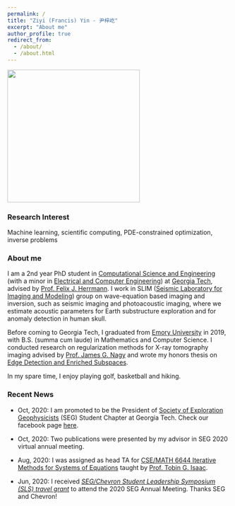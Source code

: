 ```yaml
---
permalink: /
title: "Ziyi (Francis) Yin - 尹梓屹"
excerpt: "About me"
author_profile: true
redirect_from: 
  - /about/
  - /about.html
---
```


<img src="http://ziyiyin97.github.io/images/photo.JPG" width="300">

### Research Interest

Machine learning, scientific computing, PDE-constrained optimization, inverse problems

### About me

I am a 2nd year PhD student in [Computational Science and Engineering](https://cse.gatech.edu) (with a minor in [Electrical and Computer Engineering](https://www.ece.gatech.edu)) at [Georgia Tech](https://www.gatech.edu), advised by [Prof. Felix J. Herrmann](https://www.ece.gatech.edu/faculty-staff-directory/felix-herrmann). I work in SLIM ([Seismic Laboratory for Imaging and Modeling](https://slim.gatech.edu)) group on wave-equation based imaging and inversion, such as seismic imaging and photoacoustic imaging, where we estimate acoustic parameters for Earth substructure exploration and for anomaly detection in human skull.

Before coming to Georgia Tech, I graduated from [Emory University](http://www.emory.edu/home/index.html) in 2019, with B.S. (summa cum laude) in Mathematics and Computer Science. I conducted research on regularization methods for X-ray tomography imaging advised by [Prof. James G. Nagy](http://www.mathcs.emory.edu/~nagy/) and wrote my honors thesis on [Edge Detection and Enriched Subspaces](https://etd.library.emory.edu/concern/etds/7w62f916x?locale=en).

In my spare time, I enjoy playing golf, basketball and hiking.

### Recent News

* Oct, 2020: I am promoted to be the President of [Society of Exploration Geophysicists](https://seg.org/Education/Student/Student-Chapters/Student-Chapter-Listing/Student-Chapter-Listing-Detail/scID/000000200393) (SEG) Student Chapter at Georgia Tech. Check our facebook page [here](https://www.facebook.com/SEGatGT).

* Oct, 2020: Two publications were presented by my advisor in SEG 2020 virtual annual meeting.

* Aug, 2020: I was assigned as head TA for [CSE/MATH 6644 Iterative Methods for Systems of Equations](https://math.gatech.edu/courses/math/6644) taught by [Prof. Tobin G. Isaac](https://cse.gatech.edu/people/tobin-isaac).

* Jun, 2020: I received [*SEG/Chevron Student Leadership Symposium (SLS) travel grant*](https://seg.org/Education/Student/Student-Programs/Student-Leadership-Symposium) to attend the 2020 SEG Annual Meeting. Thanks SEG and Chevron!
